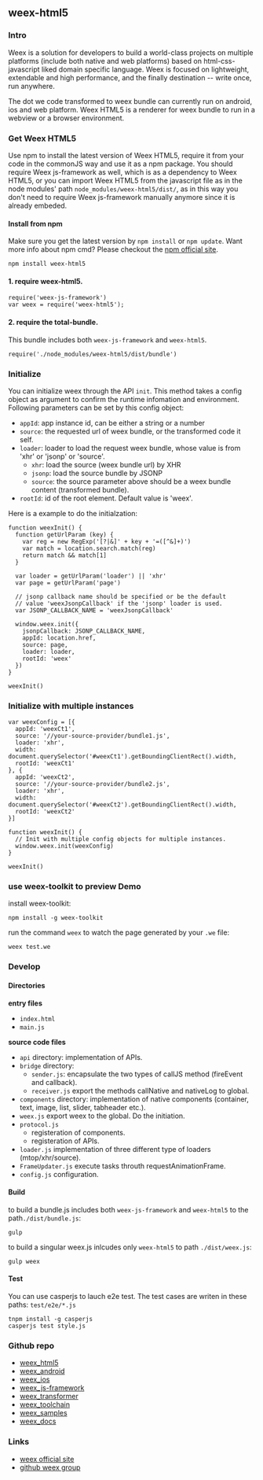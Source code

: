 ## weex-html5

### Intro

Weex is a solution for developers to build a world-class projects on multiple platforms (include both native and web platforms) based on html-css-javascript liked domain specific language. Weex is focused on lightweight, extendable and high performance, and the finally destination -- write once, run anywhere.

The dot we code transformed to weex bundle can currently run on android, ios and web platform. Weex HTML5 is a renderer for weex bundle to run in a webview or a browser environment.

### Get Weex HTML5

Use npm to install the latest version of Weex HTML5, require it from your code in the commonJS way and use it as a npm package. You should require Weex js-framework as well, which is as a dependency to Weex HTML5, or you can import Weex HTML5 from the javascript file as in the node modules' path ``node_modules/weex-html5/dist/``, as in this way you don't need to require Weex js-framework manually anymore since it is already embeded.

#### Install from npm

Make sure you get the latest version by ``npm install`` or ``npm update``. Want more info about npm cmd? Please checkout the [npm official site](https://docs.npmjs.com/).

```
npm install weex-html5
```

#### 1. require weex-html5.

```
require('weex-js-framework')
var weex = require('weex-html5');
```

#### 2. require the total-bundle.

This bundle includes both ``weex-js-framework`` and ``weex-html5``.

```
require('./node_modules/weex-html5/dist/bundle')
```

### Initialize

You can initialize weex through the API ``init``. This method takes a config object as argument to confirm the runtime infomation and environment. Following parameters can be set by this config object:

* ``appId``: app instance id, can be either a string or a number
* ``source``: the requested url of weex bundle, or the transformed code it self.
* ``loader``: loader to load the request weex bundle, whose value is from 'xhr' or 'jsonp' or 'source'.
  * ``xhr``: load the source (weex bundle url) by XHR
  * ``jsonp``: load the source bundle by JSONP
  * ``source``: the source parameter above should be a weex bundle content (transformed bundle).
* ``rootId``: id of the root element. Default value is 'weex'.

Here is a example to do the initialzation:

```
function weexInit() {
  function getUrlParam (key) {
    var reg = new RegExp('[?|&]' + key + '=([^&]+)')
    var match = location.search.match(reg)
    return match && match[1]
  }

  var loader = getUrlParam('loader') || 'xhr'
  var page = getUrlParam('page')

  // jsonp callback name should be specified or be the default
  // value 'weexJsonpCallback' if the 'jsonp' loader is used.
  var JSONP_CALLBACK_NAME = 'weexJsonpCallback'

  window.weex.init({
    jsonpCallback: JSONP_CALLBACK_NAME,
    appId: location.href,
    source: page,
    loader: loader,
    rootId: 'weex'
  })
}

weexInit()
```

### Initialize with multiple instances

```
var weexConfig = [{
  appId: 'weexCt1',
  source: '//your-source-provider/bundle1.js',
  loader: 'xhr',
  width: document.querySelector('#weexCt1').getBoundingClientRect().width,
  rootId: 'weexCt1'
}, {
  appId: 'weexCt2',
  source: '//your-source-provider/bundle2.js',
  loader: 'xhr',
  width: document.querySelector('#weexCt2').getBoundingClientRect().width,
  rootId: 'weexCt2'
}]

function weexInit() { 
  // Init with multiple config objects for multiple instances.
  window.weex.init(weexConfig)
}

weexInit()
```

### use weex-toolkit to preview Demo

install weex-toolkit:

```
npm install -g weex-toolkit
```

run the command ``weex`` to watch the page generated by your ``.we`` file:

```
weex test.we
```

### Develop

#### Directories

**entry files**

* ``index.html``
* ``main.js``

**source code files**

* ``api`` directory: implementation of APIs.
* ``bridge`` directory:
  * ``sender.js``: encapsulate the two types of callJS method (fireEvent and callback).
  * ``receiver.js`` export the methods callNative and nativeLog to global.
* ``components`` directory: implementation of native components (container, text, image, list, slider, tabheader etc.).
* ``weex.js`` export weex to the global. Do the initiation.
* ``protocol.js``
  * registeration of components.
  * registeration of APIs.
* ``loader.js`` implementation of three different type of loaders (mtop/xhr/source).
* ``FrameUpdater.js`` execute tasks throuth requestAnimationFrame.
* ``config.js`` configuration.

#### Build

to build a bundle.js includes both ``weex-js-framework`` and ``weex-html5`` to the path``./dist/bundle.js``:

```
gulp
```

to build a singular weex.js inlcudes only ``weex-html5`` to path ``./dist/weex.js``:

```
gulp weex
```

#### Test

You can use casperjs to lauch e2e test. The test cases are writen in these paths: ``test/e2e/*.js``

```
tnpm install -g casperjs
casperjs test style.js
```

### Github repo

* [weex_html5](https://github.com/alibaba/weex_html5)
* [weex_android](https://github.com/alibaba/weex_android)
* [weex_ios](https://github.com/alibaba/weex_ios)
* [weex_js-framework](https://github.com/alibaba/weex_js-framework)
* [weex_transformer](https://github.com/alibaba/weex_transformer)
* [weex_toolchain](https://github.com/alibaba/weex_toolchain)
* [weex_samples](https://github.com/alibaba/weex_samples)
* [weex_docs](https://github.com/alibaba/weex_docs)

### Links

* [weex official site](http://alibaba.github.io/weex)
* [github weex group](https://github.com/orgs/alibaba/teams/weex/repositories)


